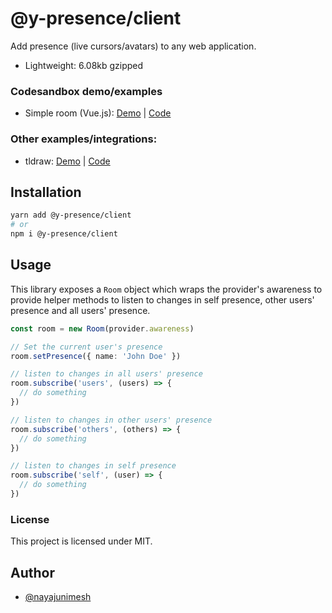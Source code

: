 # @y-presence/client

Add presence (live cursors/avatars) to any web application.

- Lightweight: 6.08kb gzipped

### Codesandbox demo/examples

- Simple room (Vue.js): [Demo](https://2knp0l.sse.codesandbox.io/) | [Code](https://codesandbox.io/s/2knp0l)

### Other examples/integrations:

- tldraw: [Demo](https://opuwd.csb.app/) | [Code](https://codesandbox.io/s/opuwd)

## Installation

```bash
yarn add @y-presence/client
# or
npm i @y-presence/client
```

## Usage

This library exposes a `Room` object which wraps the provider's awareness to provide helper methods to listen to changes in self presence, other users' presence and all users' presence.

```ts
const room = new Room(provider.awareness)

// Set the current user's presence
room.setPresence({ name: 'John Doe' })

// listen to changes in all users' presence
room.subscribe('users', (users) => {
  // do something
})

// listen to changes in other users' presence
room.subscribe('others', (others) => {
  // do something
})

// listen to changes in self presence
room.subscribe('self', (user) => {
  // do something
})
```

### License

This project is licensed under MIT.

## Author

- [@nayajunimesh](https://twitter.com/nayajunimesh)

